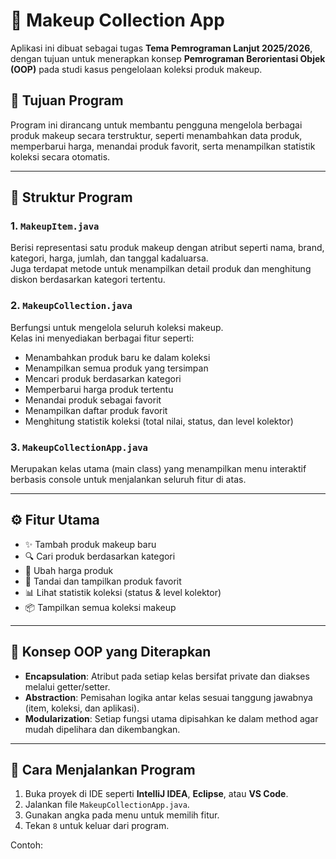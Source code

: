 # 💄 Makeup Collection App

Aplikasi ini dibuat sebagai tugas **Tema Pemrograman Lanjut 2025/2026**, dengan tujuan untuk menerapkan konsep **Pemrograman Berorientasi Objek (OOP)** pada studi kasus pengelolaan koleksi produk makeup.

## 🎯 Tujuan Program
Program ini dirancang untuk membantu pengguna mengelola berbagai produk makeup secara terstruktur, seperti menambahkan data produk, memperbarui harga, menandai produk favorit, serta menampilkan statistik koleksi secara otomatis.

---

## 🧱 Struktur Program

### 1. `MakeupItem.java`
Berisi representasi satu produk makeup dengan atribut seperti nama, brand, kategori, harga, jumlah, dan tanggal kadaluarsa.  
Juga terdapat metode untuk menampilkan detail produk dan menghitung diskon berdasarkan kategori tertentu.

### 2. `MakeupCollection.java`
Berfungsi untuk mengelola seluruh koleksi makeup.  
Kelas ini menyediakan berbagai fitur seperti:
- Menambahkan produk baru ke dalam koleksi
- Menampilkan semua produk yang tersimpan
- Mencari produk berdasarkan kategori
- Memperbarui harga produk tertentu
- Menandai produk sebagai favorit
- Menampilkan daftar produk favorit
- Menghitung statistik koleksi (total nilai, status, dan level kolektor)

### 3. `MakeupCollectionApp.java`
Merupakan kelas utama (main class) yang menampilkan menu interaktif berbasis console untuk menjalankan seluruh fitur di atas.

---

## ⚙️ Fitur Utama
- ✨ Tambah produk makeup baru
- 🔍 Cari produk berdasarkan kategori
- 💸 Ubah harga produk
- 💖 Tandai dan tampilkan produk favorit
- 📊 Lihat statistik koleksi (status & level kolektor)
- 📦 Tampilkan semua koleksi makeup

---

## 🧠 Konsep OOP yang Diterapkan
- **Encapsulation**: Atribut pada setiap kelas bersifat private dan diakses melalui getter/setter.
- **Abstraction**: Pemisahan logika antar kelas sesuai tanggung jawabnya (item, koleksi, dan aplikasi).
- **Modularization**: Setiap fungsi utama dipisahkan ke dalam method agar mudah dipelihara dan dikembangkan.

---

## 🧾 Cara Menjalankan Program
1. Buka proyek di IDE seperti **IntelliJ IDEA**, **Eclipse**, atau **VS Code**.
2. Jalankan file `MakeupCollectionApp.java`.
3. Gunakan angka pada menu untuk memilih fitur.
4. Tekan `8` untuk keluar dari program.

Contoh:
